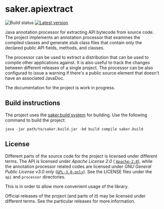 # saker.apiextract

![Build status](https://img.shields.io/azure-devops/build/sakerbuild/56ddae8e-b228-4ce7-a0d6-ec211126205d/17/master) [![Latest version](https://mirror.nest.saker.build/badges/saker.apiextract/version.svg)](https://nest.saker.build/package/saker.apiextract "saker.apiextract | saker.nest")

Java annotation processor for extracting API bytecode from source code. The project implements an annotation processor that examines the compiled classes and generate stub class files that contain only the declared public API fields, methods, and classes.

The processor can be used to extract a distribution that can be used to compile other applications against. It is also useful to track the changes between different releases of a single project. The processor can be also configurad to issue a warning if there's a public source element that doesn't have an associated JavaDoc.

The documentation for the project is work in progress.

## Build instructions

The project uses the [saker.build system](https://saker.build) for building. Use the following command to build the project:

```
java -jar path/to/saker.build.jar -bd build compile saker.build
```

## License

Different parts of the source code for the project is licensed under different terms. The API is licensed under *Apache License 2.0* ( [`Apache-2.0`](https://spdx.org/licenses/Apache-2.0.html)), while the annotation processor related codes are licensed under *GNU General Public License v3.0 only* ([`GPL-3.0-only`](https://spdx.org/licenses/GPL-3.0-only.html)). See the LICENSE files under the `api` and `processor` directories.

This is in order to allow more convenient usage of the library. 

Official releases of the project (and parts of it) may be licensed under different terms. See the particular releases for more information.
